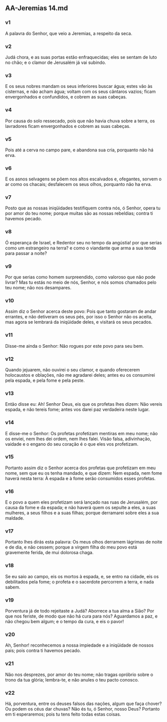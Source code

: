 ## AA-Jeremias 14.md
### v1
 A palavra do Senhor, que veio a Jeremias, a respeito da seca.
### v2
 Judá chora, e as suas portas estão enfraquecidas; eles se sentam de luto no chão; e o clamor de Jerusalém já vai subindo.
### v3
 E os seus nobres mandam os seus inferiores buscar água; estes vão às cisternas, e não acham água; voltam com os seus cântaros vazios; ficam envergonhados e confundidos, e cobrem as suas cabeças.
### v4
 Por causa do solo ressecado, pois que não havia chuva sobre a terra, os lavradores ficam envergonhados e cobrem as suas cabeças.
### v5
 Pois até a cerva no campo pare, e abandona sua cria, porquanto não há erva.
### v6
 E os asnos selvagens se põem nos altos escalvados e, ofegantes, sorvem o ar como os chacais; desfalecem os seus olhos, porquanto não ha erva.
### v7
 Posto que as nossas iniqüidades testifiquem contra nós, ó Senhor, opera tu por amor do teu nome; porque muitas são as nossas rebeldias; contra ti havemos pecado.
### v8
 Ó esperança de Israel, e Redentor seu no tempo da angústia! por que serias como um estrangeiro na terra? e como o viandante que arma a sua tenda para passar a noite?
### v9
 Por que serias como homem surpreendido, como valoroso que não pode livrar? Mas tu estás no meio de nós, Senhor, e nós somos chamados pelo teu nome; não nos desampares.
### v10
 Assim diz o Senhor acerca deste povo: Pois que tanto gostaram de andar errantes, e não detiveram os seus pés, por isso o Senhor não os aceita, mas agora se lembrará da iniqüidade deles, e visitará os seus pecados.
### v11
 Disse-me ainda o Senhor: Não rogues por este povo para seu bem.
### v12
 Quando jejuarem, não ouvirei o seu clamor, e quando oferecerem holocaustos e oblações, não me agradarei deles; antes eu os consumirei pela espada, e pela fome e pela peste.
### v13
 Então disse eu: Ah! Senhor Deus, eis que os profetas lhes dizem: Não vereis espada, e não tereis fome; antes vos darei paz verdadeira neste lugar.
### v14
 E disse-me o Senhor: Os profetas profetizam mentiras em meu nome; não os enviei, nem lhes dei ordem, nem lhes falei. Visão falsa, adivinhação, vaidade e o engano do seu coração é o que eles vos profetizam.
### v15
 Portanto assim diz o Senhor acerca dos profetas que profetizam em meu nome, sem que eu os tenha mandado, e que dizem: Nem espada, nem fome haverá nesta terra: À espada e à fome serão consumidos esses profetas.
### v16
 E o povo a quem eles profetizam será lançado nas ruas de Jerusalém, por causa da fome e da espada; e não haverá quem os sepulte a eles, a suas mulheres, a seus filhos e a suas filhas; porque derramarei sobre eles a sua maldade.
### v17
 Portanto lhes dirás esta palavra: Os meus olhos derramem lágrimas de noite e de dia, e não cessem; porque a virgem filha do meu povo está gravemente ferida, de mui dolorosa chaga.
### v18
 Se eu saio ao campo, eis os mortos à espada, e, se entro na cidade, eis os debilitados pela fome; o profeta e o sacerdote percorrem a terra, e nada sabem.
### v19
 Porventura já de todo rejeitaste a Judá? Aborrece a tua alma a Sião? Por que nos feriste, de modo que não há cura para nós? Aguardamos a paz, e não chegou bem algum; e o tempo da cura, e eis o pavor!
### v20
 Ah, Senhor! reconhecemos a nossa impiedade e a iniqüidade de nossos pais; pois contra ti havemos pecado.
### v21
 Não nos desprezes, por amor do teu nome; não tragas opróbrio sobre o trono da tua glória; lembra-te, e não anules o teu pacto conosco.
### v22
 Há, porventura, entre os deuses falsos das nações, algum que faça chover? Ou podem os céus dar chuvas? Não és tu, ó Senhor, nosso Deus? Portanto em ti esperaremos; pois tu tens feito todas estas coisas.
